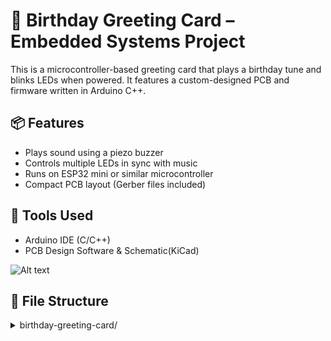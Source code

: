# 🎂 Birthday Greeting Card – Embedded Systems Project

This is a microcontroller-based greeting card that plays a birthday tune and blinks LEDs when powered. It features a custom-designed PCB and firmware written in Arduino C++.

## 📦 Features
- Plays sound using a piezo buzzer
- Controls multiple LEDs in sync with music
- Runs on ESP32 mini or similar microcontroller
- Compact PCB layout (Gerber files included)

## 🧰 Tools Used
- Arduino IDE (C/C++)
- PCB Design Software & Schematic(KiCad)
  
![Alt text](media/60a1be46-b6f3-4d2e-8082-912dffdcb2ed.jpg)

## 📁 File Structure

<details>
  <summary>birthday-greeting-card/</summary>
  <ul>
    <li>
      firmware/
      <ul>
        <li>Birhtday_Greetings_V3_ino_copy_202504121542_copy_20250502000147.ino # Arduino sketch</li>
      </ul>
    </li>
    <li>
      pcb/
      <ul>
        <li>Birthday_Greetings_05132025_Gerber.zip # Gerber files for PCB fabrication</li>
      </ul>
    </li>
    <li>
      media/
      <ul>
        <li>(Images and videos of prototype)</li>
      </ul>
    </li>
  </ul>
</details>

